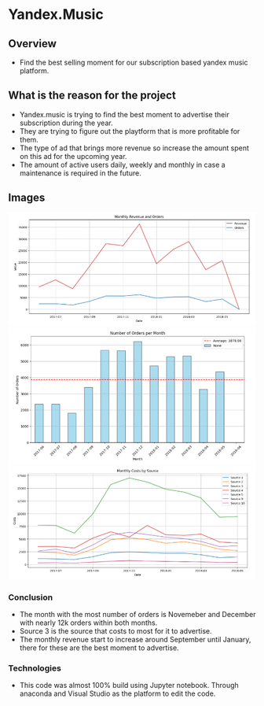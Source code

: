 # Yandex.Music

## Overview
- Find the best selling moment for our subscription based yandex music platform.

## What is the reason for the project
- Yandex.music is trying to find the best moment to advertise their subscription during the year.
- They are trying to figure out the playtform that is more profitable for them.
- The type of ad that brings more revenue so increase the amount spent on this ad for the upcoming year.
- The amount of active users daily, weekly and monthly in case a maintenance is required in the future.

## Images
![Image](Datasets/img/monthly_revenue.PNG)
![Image](Datasets/img/orders_month.PNG)
![Image](Datasets/img/monthly_cost.PNG)

### Conclusion
- The month with the most number of orders is Novemeber and December with nearly 12k orders within both months.
- Source 3 is the source that costs to most for it to advertise.
- The monthly revenue start to increase around September until January, there for these are the best moment to advertise.

### Technologies
* This code was almost 100% build using Jupyter notebook. Through anaconda and Visual Studio as the platform to edit the code.
